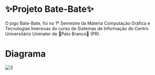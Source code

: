 <h1>✨Projeto Bate-Bate✨</h1>

<p>O jogo Bate-Bate, foi no 1º Semestre da Materia Computação Gráfica e Tecnologias Imersivas do curso de Sistemas de Informação do Centro Universitário Unimater de 🦆Pato Branco🦆 (PR). </p>

<h1>Diagrama</h1>

![3](https://github.com/amandaVolpatto/CG/assets/110207360/b05dcf86-8c25-48e2-ad62-ae4f33212f12)
